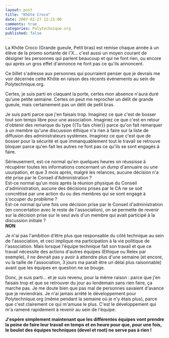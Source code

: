 ```yaml
---
layout: post
title: "Khôte Croco"
date: 2007-02-27 12:21:00
comments: true
categories: Polytechnique.org
published: false
---
```

La Khôte Croco (Grande gueule, Petit bras) est remise chaque année à un élève de la promo sortante de l'X... c'est aussi un moyen courant de désigner les personnes qui parlent beaucoup et qui ne font rien, ou encore qui après un gros effet d'annonce ne font pas ce qu'ils annoncent.

<!-- more -->

Ce billet s'adresse aux personnes qui pourraient penser que je devrais me voir décernée cette Khôte en raison des récents événements au sein de Polytechnique.org.

Certes, je suis parti en claquant la porte, certes mon absence n'aura duré qu'une petite semaine. Certes on peut me reprocher un délit de grande gueule, mais certainement pas un délit de petit bras.

Je suis parti parce que j'en faisais trop. Imaginez ce que c'est de bosser tout son temps libre pour une association. Imaginez ce que c'est en retour d'obtenir des remarque du type {{Tu fais chier}} parce qu'on fait remarquer à un membre qu'une discussion éthique n'a rien à faire sur la liste de diffusion des administrateurs systèmes. Imaginez ce que c'est que de bosser pour la sécurité et que immanquablement tout le travail se retrouve bloquer parce qu'en fait les autres ne font pas ce qu'ils se sont engagés à faire.

Sérieusement, est-ce normal qu'en quelques heures on réussisse à récupérer toutes les informations concernant un dump d'annuaire ou une usurpation, et que 3 mois après, malgré les relances, aucune décision n'a été prise par le Conseil d'Administration ?  
Est-ce normal qu'un mois après la réunion physique du Conseil d'administration, aucune des décisions prises par le CA ne se soit concrétisé par une action du ou des membres qui se sont engagé à s'occuper du problème ?  
Est-ce normal qu'une fois une décision prise par le Conseil d'administration (en concertation avec le reste de l'association), on se permette de revenir sur la décision prise sur le seul avis d'un membre qui avait participé à la discussion initiale ?  
__NON__

Je n'ai pas l'ambition d'être plus que responsable du côté technique au sein de l'association, et ceci implique ma participation à la vie politique de l'association. Mais lorsque l'équipe technique  fait son travail et que ce travail nécessite des actions d'autres équipes (Ethique ou Relex par exemple), il ne devrait pas y avoir à attendre plus d'une semaine (et encore, vu la taille de l'association, 3 jours ma paraît être un délai plus raisonnable) avant que les équipes en question ne se bouge.

Donc, je suis parti... et je suis revenu, pour la même raison : parce que j'en faisais trop et que se retrouver du jour au lendemain sans rien faire, ça marche pas. Je me doute bien que pas mal de personnes savaient d'avance que je reviendrais. Je n'ai jamais arrêté le développement pour Polytechnique.org (même pendant la semaine où je n'y étais plus), parce que c'est clairement ce qui m'amuse le plus. C'est le développement qui m'a ramené rapidement à revenir au sein de l'équipe.

__J'espère simplement maintenant que les différentes équipes vont prendre la peine de faire leur travail en temps et en heure pour que, pour une fois, le boulot des équipes techniques (devel et root) ne serve pas à rien !__
